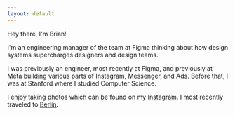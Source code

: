 ```yaml
---
layout: default
---
```

<div class="content-wrapper">
    <div class="intro">
        Hey there, I'm Brian!
    </div>
    <div class="intro-description">
        <p>
            I'm an engineering manager of the team at Figma thinking about how design systems supercharges designers and design teams.
        </p>
        <p>
            I was previously an engineer, most recently at Figma, and previously at Meta building various parts of Instagram, Messenger, and Ads. Before that, I was at Stanford where I studied Computer Science.
        </p>
        <p> I enjoy taking photos which can be found on my <a href="https://instagram.com/_brianlam">Instagram</a>. I most recently traveled to <a href="/blog/berlin">Berlin</a>.</p>
    </div>
</div>